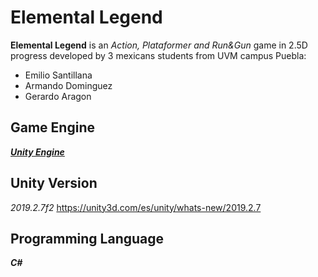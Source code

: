 # Elemental Legend
**Elemental Legend** is an _Action, Plataformer and Run&Gun_ game in 2.5D progress developed by 3 mexicans students from UVM campus Puebla:

- Emilio Santillana
- Armando Dominguez
- Gerardo Aragon

## Game Engine
[_**Unity Engine**_](https://unity.com/es)

## Unity Version
_2019.2.7f2_
https://unity3d.com/es/unity/whats-new/2019.2.7

## Programming Language
_**C#**_

